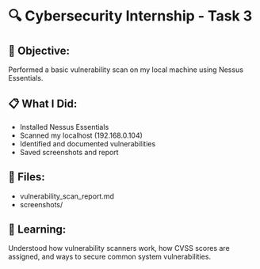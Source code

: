 # 🔍 Cybersecurity Internship - Task 3

## 📌 Objective:
Performed a basic vulnerability scan on my local machine using Nessus Essentials.

## 📋 What I Did:
- Installed Nessus Essentials
- Scanned my localhost (192.168.0.104)
- Identified and documented vulnerabilities
- Saved screenshots and report

## 📁 Files:
- vulnerability_scan_report.md
- screenshots/

## 📌 Learning:
Understood how vulnerability scanners work, how CVSS scores are assigned, and ways to secure common system vulnerabilities.
